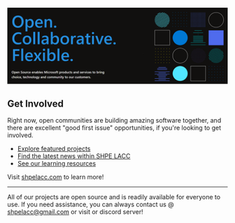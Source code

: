 ![SHPELACC](https://github.com/microsoft/.github/blob/main/images/open-at-microsoft.png) 

## Get Involved

Right now, open communities are building amazing software together, and there are excellent "good first issue" opportunities, if you're looking to get involved.

* [Explore featured projects](https://example.com/)
* [Find the latest news within SHPE LACC](https://example.com/)
* [See our learning resources](https://example.com/)

Visit [shpelacc.com](https://example.com) to learn more!

----

All of our projects are open source and is readily available for everyone to use. If you need assistance, you can always contact us @ shpelacc@gmail.com or visit or discord server!
